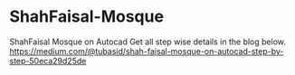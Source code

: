 # ShahFaisal-Mosque
ShahFaisal Mosque on Autocad
Get all step wise details in the blog below.
https://medium.com/@tubasid/shah-faisal-mosque-on-autocad-step-by-step-50eca29d25de
